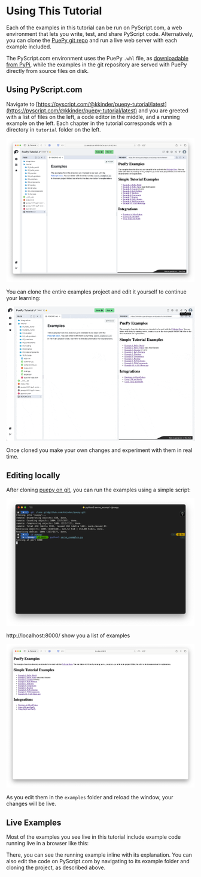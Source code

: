 # Using This Tutorial

Each of the examples in this tutorial can be run on PyScript.com, a web environment that lets you write, test, and share PyScript code. Alternatively, you can clone the [PuePy git repo](https://github.com/kkinder/puepy) and run a live web server with each example included.

The PyScript.com environment uses the PuePy `.whl` file, as [downloadable from PyPi](https://github.com/kkinder/puepy), while the examples in the git repository are served with PuePy directly from source files on disk.

## Using PyScript.com

Navigate to [https://pyscript.com/@kkinder/puepy-tutorial/latest](https://pyscript.com/@kkinder/puepy-tutorial/latest) and you are greeted with a list of files on the left, a code editor in the middle, and a running example on the left. Each chapter in the tutorial corresponds with a directory in `tutorial` folder on the left.

![CleanShot 2024-06-30 at 10.47.31@2x.png](../images/pyscript-examples-screenshot.png)

You can clone the entire examples project and edit it yourself to continue your learning:

![CleanShot 2024-06-30 at 10.49.13.gif](../images/cloning-pyscrpt-examples.gif)

Once cloned you make your own changes and experiment with them in real time.

## Editing locally

After cloning [puepy on git](https://github.com/kkinder/puepy), you can run the examples using a simple script:

![CleanShot 2024-06-30 at 10.52.57@2x.png](../images/puepy-examples-terminal.png)

http://localhost:8000/ show you a list of examples

![CleanShot 2024-06-30 at 10.54.52@2x.png](../images/puepy-localhost-browser.png)

As you edit them in the `examples` folder and reload the window, your changes will be live.

## Live Examples

Most of the examples you see live in this tutorial include example code running live in a browser like this:

<puepy/>

There, you can see the running example inline with its explanation. You can also edit the code on PyScript.com by navigating to its example folder and cloning the project, as described above.